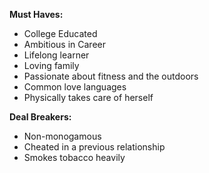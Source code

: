 **Must Haves:**
- College Educated
- Ambitious in Career
- Lifelong learner
- Loving family
- Passionate about fitness and the outdoors
- Common love languages
- Physically takes care of herself

**Deal Breakers:**
- Non-monogamous
- Cheated in a previous relationship
- Smokes tobacco heavily
